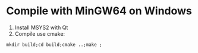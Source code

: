 # Compile with MinGW64 on Windows

1. Install MSYS2 with Qt
2. Compile use cmake:

```
mkdir build;cd build;cmake ..;make ;
```
